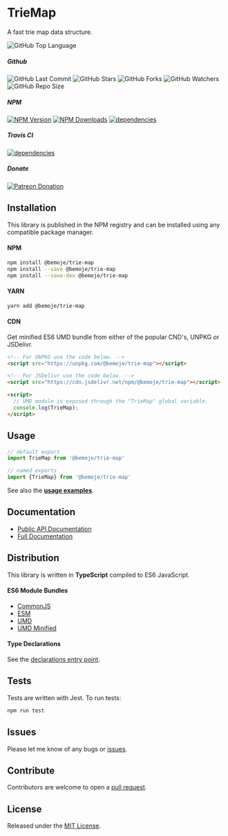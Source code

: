 # TrieMap
A fast trie map data structure.

![GitHub Top Language](https://img.shields.io/github/languages/top/bemoje/trie-map)

##### Github
![GitHub Last Commit](https://img.shields.io/github/last-commit/bemoje/trie-map?color=red)
![GitHub Stars](https://img.shields.io/github/stars/bemoje/trie-map)
![GitHub Forks](https://img.shields.io/github/forks/bemoje/trie-map)
![GitHub Watchers](https://img.shields.io/github/watchers/bemoje/trie-map)
![GitHub Repo Size](https://img.shields.io/github/repo-size/bemoje/trie-map)


##### NPM
<span><a href="https://npmjs.org/@bemoje/trie-map" title="View this project on NPM"><img src="https://img.shields.io/npm/v/@bemoje/trie-map" alt="NPM Version" /></a></span>
<span><a href="https://npmjs.org/@bemoje/trie-map" title="NPM Downloads"><img src="https://img.shields.io/npm/dt/@bemoje/trie-map" alt="NPM Downloads" /></a></span>
<span><a href="https://npmjs.org/@bemoje/trie-map" title="View this project on NPM"><img src="https://david-dm.org/bemoje/trie-map.svg" alt="dependencies" /></a></span>

##### Travis CI
<span><a href="https://npmjs.org/@bemoje/trie-map" title="View this project on NPM"><img src="https://travis-ci.org/bemoje/trie-map.svg?branch=master" alt="dependencies" /></a></span>

##### Donate
<span><a href="https://www.patreon.com/user?u=40752770" title="Donate using Patreon"><img src="https://img.shields.io/badge/patreon-donate-yellow.svg" alt="Patreon Donation" /></a></span>

## Installation
This library is published in the NPM registry and can be installed using any compatible package manager.

#### NPM
```sh
npm install @bemoje/trie-map
npm install --save @bemoje/trie-map
npm install --save-dev @bemoje/trie-map
```

#### YARN
```sh
yarn add @bemoje/trie-map
```

#### CDN
Get minified ES6 UMD bundle from either of the popular CND's, UNPKG or JSDelivr.

```html
<!-- For UNPKG use the code below. -->
<script src="https://unpkg.com/@bemoje/trie-map"></script>

<!-- For JSDelivr use the code below. -->
<script src="https://cdn.jsdelivr.net/npm/@bemoje/trie-map"></script>

<script>
  // UMD module is exposed through the "TrieMap" global variable.
  console.log(TrieMap);
</script>
```

## Usage
```js
// default export
import TrieMap from '@bemoje/trie-map'

// named exports
import {TrieMap} from '@bemoje/trie-map'
```

See also the **[usage examples](/docs/api/modules.md)**.

## Documentation
- [Public API Documentation](/docs/api/modules.md)
- [Full Documentation](/docs/doc/modules.md)

## Distribution
This library is written in **TypeScript** compiled to ES6 JavaScript.

#### ES6 Module Bundles
- [CommonJS](/dist/index.js)
- [ESM](/dist/index.esm.js)
- [UMD](/dist/index.umd.js)
- [UMD Minified](/dist/index.umd.min.js)

#### Type Declarations
See the [declarations entry point](/types/index.d.ts).

## Tests
Tests are written with Jest. To run tests:

```sh
npm run test
```

## Issues
Please let me know of any bugs or [issues](https://github.com/bemoje/trie-map/issues).

## Contribute
Contributors are welcome to open a [pull request](https://github.com/bemoje/trie-map/pulls).

## License
Released under the [MIT License](./LICENSE).
